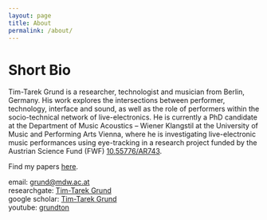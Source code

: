 ```yaml
---
layout: page
title: About
permalink: /about/
---
```


# Short Bio
Tim-Tarek Grund is a researcher, technologist and musician from Berlin, Germany. His work explores the intersections between performer, technology, interface and sound, as well as the role of performers within the socio-technical network of live-electronics. He is currently a PhD candidate at the Department of Music Acoustics – Wiener Klangstil at the University of Music and Performing Arts Vienna, where he is investigating live-electronic music performances using eye-tracking in a research project funded by the Austrian Science Fund (FWF) [10.55776/AR743](https://doi.org/10.55776/AR743).

Find my papers [here](papers).

email: [grund@mdw.ac.at](grund@mdw.ac.at) <br />
researchgate: [Tim-Tarek Grund](https://www.researchgate.net/profile/Tim-Tarek-Grund/) <br />
google scholar: [Tim-Tarek Grund](https://scholar.google.com/citations?user=daoundAAAAAJ) <br />
youtube: [grundton](https://www.youtube.com/@grundtongrundton) <br />
